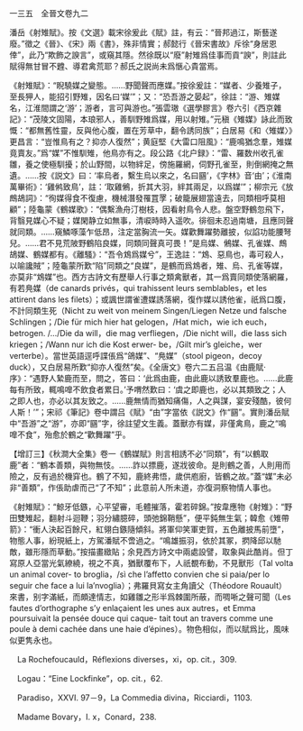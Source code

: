 一三五　全晉文卷九二

潘岳《射雉賦》。按《文選》載宋徐爰此《賦》註，有云：“晉邦過江，斯藝遂廢。”徵之《晉》、《宋》兩《書》，殊非情實；郝懿行《晉宋書故》斥徐“身居恩倖”，此乃“欺飾之諛言”，或窺其隱。然徐既以“廢”射雉爲佳事而貢“諛”，則註此賦得無甘冒不韙、導君禽荒耶？郝氏之説尚未爲愜心貴當焉。

《射雉賦》：“睨驍媒之變態。……野聞聲而應媒。”按徐爰註：“媒者、少養雉子，至長狎人，能招引野雉，因名曰‘媒’”；又：“恐吾游之晏起”，徐註：“游、雉媒名，江淮間謂之‘游’；游者，言可與游也。”張雲璈《選學膠言》卷六引《西京雜記》：“茂陵文固陽，本琅邪人，善馴野雉爲媒，用以射雉。”元稹《雉媒》詠此而致慨：“都無舊性靈，反與他心腹，置在芳草中，翻令誘同族”；白居易《和〈雉媒〉》更昌言：“豈惟鳥有之？抑亦人復然”；黄庭堅《大雷口阻風》：“鹿鳴猶念羣，雉媒竟賣友。”爲“媒”不惟馴雉，他鳥亦有之。段公路《北户録》：“雷、羅数州收孔雀雛，養之使極馴擾；於山野間，以物絆足，傍施羅網，伺野孔雀至，則倒網掩之無遺。……按《説文》曰：‘率烏者，繫生烏以來之，名曰㘥’，《字林》音‘由’；《淮南萬畢術》：‘雞鸺致鳥’，註：‘取雞鵂，折其大羽，絆其兩足，以爲媒’”；柳宗元《放鷓鴣詞》：“徇媒得食不復慮，機械潛發罹罝罦；破籠展翅當遠去，同類相呼莫相顧”；陸龜蒙《鶴媒歌》：“偶繫漁舟汀樹枝，因看射鳥令人悲。盤空野鶴忽飛下，背翳見媒心不疑；媒閑静立如無事，清唳時時入遥吹。徘徊未忍過南塘，且應同聲就同類。……窺鱗啄藻乍低昂，注定當胸流一矢。媒歡舞躍勢離披，似諂功能腰弩兒。……君不見荒陂野鶴陷良媒，同類同聲真可畏！”是烏媒、鵂媒、孔雀媒、鷓鴣媒、鶴媒都有。《離騷》：“吾令鴆爲媒兮”，王逸註：“鴆、惡鳥也，毒可殺人，以喻讒賊”；陸龜蒙所歎“陷”同類之“良媒”，是鶴而爲鴆者，雉、烏、孔雀等媒，亦莫非“鴆媒”也。西方古詩文有歷舉人行事之類禽獸者，其一爲賣同類使落網羅，有若鳧媒（de canards privés，qui trahissent leurs semblables，et les attirent dans les filets）；或諷世謂雀遭媒誘落網，復作媒以誘他雀，祇爲口腹，不計同類生死（Nicht zu weit von meinem Singen/Liegen Netze und falsche Schlingen；/Die für mich hier hat gelogen，/Hat mich，wie ich euch，betrogen. /.../Die da will，die mag verfliegen，/Die nicht will，die lass sich kriegen；/Wann nur ich die Kost erwer-
be，/Gilt mir’s gleiche，wer verterbe）。當世英語逕呼諜倀爲“鴿媒”、“鳧媒”（stool pigeon，decoy duck），又白居易所歎“抑亦人復然”矣。《全唐文》卷六二五吕温《由鹿賦·序》：“遇野人縶鹿而至，問之，答曰：‘此爲由鹿，由此鹿以誘致羣鹿也。……此鹿每有所致，輒鳴嘷不飲食者累日。’予喟然歎曰：‘虞之即鹿也，必以其類致之；人之即人也，亦必以其友致之。……鹿無情而猶知痛傷，人之與謀，宴安殘酷，彼何人斯！’”；宋祁《筆記》卷中謂吕《賦》“由”字當依《説文》作“㘥”。實則潘岳賦中“吾游”之“游”，亦即“㘥”字，徐註望文生義。蓋獸亦有媒，非僅禽鳥，鹿之“鳴嘷不食”，殆愈於鶴之“歡舞躍”乎。

【增訂三】《秋澗大全集》卷一《鶴媒賦》則言相誘不必“同類”，有“以鶴取鹿”者：“鶴本善類，與物無忮。……詐以摽鹿，遂戕彼命。是則鶴之善，人則用而險之，反有過於機穽也。鶴了不知，鹿終弗悟，歲供庖廚，皆鶴之故。”蓋“媒”未必非“善類”，作倀助虐而己“了不知”；此意前人所未道，亦復洞察物情人事也。

《射雉賦》：“鯨牙低鏃，心平望審，毛體摧落，霍若碎錦。”按韋應物《射雉》：“野田雙雉起，翻射斗迴鞭；羽分繡臆碎，頭弛錦鞘懸”，便平鈍無生氣；韓愈《雉帶箭》：“衝人決起百餘尺，紅翎白鏃隨傾斜。將軍仰笑軍吏賀，五色離披馬前墮”，物態人事，紛現紙上，方駕潘賦不啻過之。“鳴雄振羽，依於其冢，㨛降邱以馳敵，雖形隱而草動。”按描畫緻貼；余見西方詩文中兩處設譬，取象與此酷肖。但丁寫原人亞當光氣繚繞，視之不真，猶獸覆布下，人祇覩布動，不見獸形（Tal volta un animal cover-
to broglia，/sì che l’affetto convien che si paia/per lo seguir che face a lui la’nvoglia）；弗羅貝寫女主角讀父（Théodore Rouault）來書，别字滿紙，而頗達情志，如雞雛之形半爲棘圍所蔽，而啁唽之聲可聞（Les fautes d’orthographe s’y enlaçaient les unes aux autres，et Emma poursuivait la pensée douce qui caque-
tait tout an travers comme une poule à demi cachée dans une haie d’épines）。物色相似，而以賦爲比，風味似更隽永也。











　La Rochefoucauld，Réflexions diverses，xi，op. cit.，309.

　Logau：“Eine Lockfinke”，op. cit.，62.

　Paradiso，XXVI. 97－9，La Commedia divina，Ricciardi，1103.

　Madame Bovary，I. x，Conard，238.